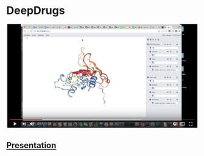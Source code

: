 # DeepDrugs

[![DeepChem Demo Video](screenshot.png)](https://youtu.be/9ffmstmmydM "DeepChem Demo")

## [Presentation](https://docs.google.com/presentation/d/1LF53G4Zc06jXIMK4J_fdJtUIXel1Pv1QrvAa6rMRgCA/edit?usp=sharing)
